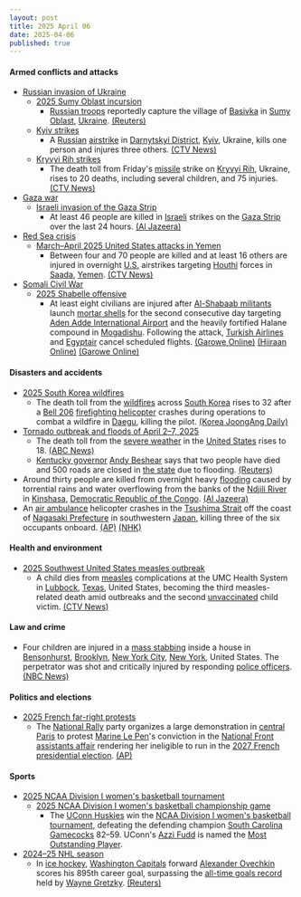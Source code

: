 ```yaml
---
layout: post
title: 2025 April 06
date: 2025-04-06
published: true
---
```



#### Armed conflicts and attacks

* [Russian invasion of Ukraine](https://en.wikipedia.org/wiki/Russian_invasion_of_Ukraine "Russian invasion of Ukraine")
  * [2025 Sumy Oblast incursion](https://en.wikipedia.org/wiki/2025_Sumy_Oblast_incursion "2025 Sumy Oblast incursion")
    * [Russian troops](https://en.wikipedia.org/wiki/Russian_Ground_Forces "Russian Ground Forces") reportedly capture the village of [Basivka](https://en.wikipedia.org/wiki/Basivka%2C_Sumy_Oblast "Basivka, Sumy Oblast") in [Sumy Oblast](https://en.wikipedia.org/wiki/Sumy_Oblast "Sumy Oblast"), [Ukraine](https://en.wikipedia.org/wiki/Ukraine "Ukraine"). [(Reuters)](https://www.reuters.com/world/europe/russia-says-it-gains-control-over-village-ukraines-sumy-region-2025-04-06/)
  * [Kyiv strikes](https://en.wikipedia.org/wiki/Kyiv_strikes_%282022%E2%80%93present%29 "Kyiv strikes (2022–present)")
    * A [Russian](https://en.wikipedia.org/wiki/Russia "Russia") [airstrike](https://en.wikipedia.org/wiki/Airstrike "Airstrike") in [Darnytskyi District](https://en.wikipedia.org/wiki/Darnytskyi_District "Darnytskyi District"), [Kyiv](https://en.wikipedia.org/wiki/Kyiv "Kyiv"), Ukraine, kills one person and injures three others. [(CTV News)](https://www.ctvnews.ca/world/russia-ukraine-war/article/1-killed-in-russian-attack-on-kyiv-as-death-toll-from-earlier-missile-strike-rises-to-19/)
  * [Kryvyi Rih strikes](https://en.wikipedia.org/wiki/Kryvyi_Rih_strikes_%282022%E2%80%93present%29 "Kryvyi Rih strikes (2022–present)")
    * The death toll from Friday's [missile](https://en.wikipedia.org/wiki/Missile "Missile") strike on [Kryvyi Rih](https://en.wikipedia.org/wiki/Kryvyi_Rih "Kryvyi Rih"), Ukraine, rises to 20 deaths, including several children, and 75 injuries. [(CTV News)](https://www.ctvnews.ca/world/russia-ukraine-war/article/1-killed-in-russian-attack-on-kyiv-as-death-toll-from-earlier-missile-strike-rises-to-19/)
* [Gaza war](https://en.wikipedia.org/wiki/Gaza_war "Gaza war")
  * [Israeli invasion of the Gaza Strip](https://en.wikipedia.org/wiki/Israeli_invasion_of_the_Gaza_Strip "Israeli invasion of the Gaza Strip")
    * At least 46 people are killed in [Israeli](https://en.wikipedia.org/wiki/Israel "Israel") strikes on the [Gaza Strip](https://en.wikipedia.org/wiki/Gaza_Strip "Gaza Strip") over the last 24 hours. [(Al Jazeera)](https://www.aljazeera.com/news/liveblog/2025/4/6/live-israel-kills-30-in-gaza-outrage-grows-over-killings-of-15-medics)
* [Red Sea crisis](https://en.wikipedia.org/wiki/Red_Sea_crisis "Red Sea crisis")
  * [March–April 2025 United States attacks in Yemen](https://en.wikipedia.org/wiki/March%E2%80%93April_2025_United_States_attacks_in_Yemen "March–April 2025 United States attacks in Yemen")
    * Between four and 70 people are killed and at least 16 others are injured in overnight [U.S.](https://en.wikipedia.org/wiki/United_States_Armed_Forces "United States Armed Forces") airstrikes targeting [Houthi](https://en.wikipedia.org/wiki/Houthi "Houthi") forces in [Saada](https://en.wikipedia.org/wiki/Saada "Saada"), [Yemen](https://en.wikipedia.org/wiki/Yemen "Yemen"). [(CTV News)](https://www.ctvnews.ca/world/article/yemen-houthi-rebels-say-us-strikes-kill-2-trumps-bombing-video-suggests-higher-overall-death-toll/)
* [Somali Civil War](https://en.wikipedia.org/wiki/Somali_Civil_War_%282009%E2%80%93present%29 "Somali Civil War (2009–present)")
  * [2025 Shabelle offensive](https://en.wikipedia.org/wiki/2025_Shabelle_offensive "2025 Shabelle offensive")
    * At least eight civilians are injured after [Al-Shabaab militants](https://en.wikipedia.org/wiki/Al-Shabaab_%28militant_group%29 "Al-Shabaab (militant group)") launch [mortar shells](https://en.wikipedia.org/wiki/Mortar_shells "Mortar shells") for the second consecutive day targeting [Aden Adde International Airport](https://en.wikipedia.org/wiki/Aden_Adde_International_Airport "Aden Adde International Airport") and the heavily fortified Halane compound in [Mogadishu](https://en.wikipedia.org/wiki/Mogadishu "Mogadishu"). Following the attack, [Turkish Airlines](https://en.wikipedia.org/wiki/Turkish_Airlines "Turkish Airlines") and [Egyptair](https://en.wikipedia.org/wiki/Egyptair "Egyptair") cancel scheduled flights. [(Garowe Online)](https://www.garoweonline.com/en/news/somalia/mortar-attack-near-somalia-presidential-palace-wounds-at-least-six) [(Hiiraan Online)](https://www.hiiraan.com/news4/2025/Apr/201005/mortar_shells_strike_near_halane_compound_and_aden_adde_airport_in_mogadishu.aspx) [(Garowe Online)](https://www.garoweonline.com/en/news/somalia/mogadishu-airport-halane-camp-targeted-in-al-shabaab-mortar-attacks)

#### Disasters and accidents

* [2025 South Korea wildfires](https://en.wikipedia.org/wiki/2025_South_Korea_wildfires "2025 South Korea wildfires")
  * The death toll from the [wildfires](https://en.wikipedia.org/wiki/Wildfire "Wildfire") across [South Korea](https://en.wikipedia.org/wiki/South_Korea "South Korea") rises to 32 after a [Bell 206](https://en.wikipedia.org/wiki/Bell_206 "Bell 206") [firefighting helicopter](https://en.wikipedia.org/wiki/Aerial_firefighting "Aerial firefighting") crashes during operations to combat a wildfire in [Daegu](https://en.wikipedia.org/wiki/Daegu "Daegu"), killing the pilot. [(Korea JoongAng Daily)](https://koreajoongangdaily.joins.com/news/2025-04-06/national/socialAffairs/Pilot-killed-after-firefighting-helicopter-crashes-in-Daegu/2278818)
* [Tornado outbreak and floods of April 2–7, 2025](https://en.wikipedia.org/wiki/Tornado_outbreak_and_floods_of_April_2%E2%80%937%2C_2025 "Tornado outbreak and floods of April 2–7, 2025")
  * The death toll from the [severe weather](https://en.wikipedia.org/wiki/Tornado_outbreak_and_floods_of_April_2%E2%80%937%2C_2025 "Tornado outbreak and floods of April 2–7, 2025") in the [United States](https://en.wikipedia.org/wiki/United_States "United States") rises to 18. [(ABC News)](https://abcnews.go.com/amp/US/significant-severe-weather-flash-flooding-continue-impacting-south/story?id=120519101)
  * [Kentucky governor](https://en.wikipedia.org/wiki/Governor_of_Kentucky "Governor of Kentucky") [Andy Beshear](https://en.wikipedia.org/wiki/Andy_Beshear "Andy Beshear") says that two people have died and 500 roads are closed in [the state](https://en.wikipedia.org/wiki/Kentucky "Kentucky") due to flooding. [(Reuters)](https://www.reuters.com/world/us/kentucky-says-2-dead-after-floods-over-dozen-killed-recently-other-us-parts-2025-04-06/)
* Around thirty people are killed from overnight heavy [flooding](https://en.wikipedia.org/wiki/Flood "Flood") caused by torrential rains and water overflowing from the banks of the [Ndjili River](https://en.wikipedia.org/wiki/Ndjili_River "Ndjili River") in [Kinshasa](https://en.wikipedia.org/wiki/Kinshasa "Kinshasa"), [Democratic Republic of the Congo](https://en.wikipedia.org/wiki/Democratic_Republic_of_the_Congo "Democratic Republic of the Congo"). [(Al Jazeera)](https://www.aljazeera.com/news/2025/4/6/heavy-floods-in-dr-congos-kinshasa-leave-dozens-dead-destroy-homes)
* An [air ambulance](https://en.wikipedia.org/wiki/Air_ambulance "Air ambulance") helicopter crashes in the [Tsushima Strait](https://en.wikipedia.org/wiki/Tsushima_Strait "Tsushima Strait") off the coast of [Nagasaki Prefecture](https://en.wikipedia.org/wiki/Nagasaki_Prefecture "Nagasaki Prefecture") in southwestern [Japan](https://en.wikipedia.org/wiki/Japan "Japan"), killing three of the six occupants onboard. [(AP)](https://apnews.com/article/japan-ambulance-helicopter-crash-rescue-missing-6cd908d6fb7d77dfdd22789c6aa3d4ba) [(NHK)](https://www3.nhk.or.jp/news/html/20250406/k10014771751000.html)

#### Health and environment

* [2025 Southwest United States measles outbreak](https://en.wikipedia.org/wiki/2025_Southwest_United_States_measles_outbreak "2025 Southwest United States measles outbreak")
  * A child dies from [measles](https://en.wikipedia.org/wiki/Measles "Measles") complications at the UMC Health System in [Lubbock](https://en.wikipedia.org/wiki/Lubbock "Lubbock"), [Texas](https://en.wikipedia.org/wiki/Texas "Texas"), United States, becoming the third measles-related death amid outbreaks and the second [unvaccinated](https://en.wikipedia.org/wiki/Vaccine_hesitancy "Vaccine hesitancy") child victim. [(CTV News)](https://www.ctvnews.ca/world/article/us-sees-third-measles-related-death-amid-outbreaks/)

#### Law and crime

* Four children are injured in a [mass stabbing](https://en.wikipedia.org/wiki/Mass_stabbing "Mass stabbing") inside a house in [Bensonhurst](https://en.wikipedia.org/wiki/Bensonhurst%2C_Brooklyn "Bensonhurst, Brooklyn"), [Brooklyn](https://en.wikipedia.org/wiki/Brooklyn "Brooklyn"), [New York City](https://en.wikipedia.org/wiki/New_York_City "New York City"), [New York](https://en.wikipedia.org/wiki/New_York_%28state%29 "New York (state)"), United States. The perpetrator was shot and critically injured by responding [police officers](https://en.wikipedia.org/wiki/New_York_Police_Department "New York Police Department"). [(NBC News)](https://www.nbcnews.com/news/us-news/brooklyn-meat-cleaver-attack-rcna199907)

#### Politics and elections

* [2025 French far-right protests](https://en.wikipedia.org/wiki/2025_French_far-right_protests "2025 French far-right protests")
  * The [National Rally](https://en.wikipedia.org/wiki/National_Rally "National Rally") party organizes a large demonstration in [central Paris](https://en.wikipedia.org/wiki/Paris_Centre "Paris Centre") to protest [Marine Le Pen](https://en.wikipedia.org/wiki/Marine_Le_Pen "Marine Le Pen")'s conviction in the [National Front assistants affair](https://en.wikipedia.org/wiki/National_Front_assistants_affair "National Front assistants affair") rendering her ineligible to run in the [2027 French presidential election](https://en.wikipedia.org/wiki/2027_French_presidential_election "2027 French presidential election"). [(AP)](https://apnews.com/article/france-le-pen-demonstration-embezzlement-20517c4a97e35c9fa0a658960365bed9)

#### Sports

* [2025 NCAA Division I women's basketball tournament](https://en.wikipedia.org/wiki/2025_NCAA_Division_I_women%27s_basketball_tournament "2025 NCAA Division I women's basketball tournament")
  * [2025 NCAA Division I women's basketball championship game](https://en.wikipedia.org/wiki/2025_NCAA_Division_I_women%27s_basketball_championship_game "2025 NCAA Division I women's basketball championship game")
    * The [UConn Huskies](https://en.wikipedia.org/wiki/2024%E2%80%9325_UConn_Huskies_women%27s_basketball_team "2024–25 UConn Huskies women's basketball team") win the [NCAA Division I women's basketball tournament](https://en.wikipedia.org/wiki/NCAA_Division_I_women%27s_basketball_tournament "NCAA Division I women's basketball tournament"), defeating the defending champion [South Carolina Gamecocks](https://en.wikipedia.org/wiki/2024%E2%80%9325_South_Carolina_Gamecocks_women%27s_basketball_team "2024–25 South Carolina Gamecocks women's basketball team") 82–59. UConn's [Azzi Fudd](https://en.wikipedia.org/wiki/Azzi_Fudd "Azzi Fudd") is named the [Most Outstanding Player](https://en.wikipedia.org/wiki/NCAA_Division_I_basketball_tournament_Most_Outstanding_Player "NCAA Division I basketball tournament Most Outstanding Player").
* [2024–25 NHL season](https://en.wikipedia.org/wiki/2024%E2%80%9325_NHL_season "2024–25 NHL season")
  * In [ice hockey](https://en.wikipedia.org/wiki/Ice_hockey "Ice hockey"), [Washington Capitals](https://en.wikipedia.org/wiki/Washington_Capitals "Washington Capitals") forward [Alexander Ovechkin](https://en.wikipedia.org/wiki/Alexander_Ovechkin "Alexander Ovechkin") scores his 895th career goal, surpassing the [all-time goals record](https://en.wikipedia.org/wiki/List_of_NHL_players_with_500_goals "List of NHL players with 500 goals") held by [Wayne Gretzky](https://en.wikipedia.org/wiki/Wayne_Gretzky "Wayne Gretzky"). [(Reuters)](https://www.reuters.com/sports/nhl/ovechkin-breaks-gretzky-nhls-all-time-goals-record-with-895th-2025-04-06/)
